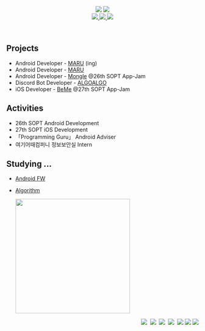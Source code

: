 <p align='center'>
  <img src="https://capsule-render.vercel.app/api?type=soft&color=73c088&height=60&text=Seran%20Park&animation=fadeIn&fontSize=50&fontColor=ffffff&textBg=true" />
  <img src="https://capsule-render.vercel.app/api?type=soft&color=ffffff&height=40&text=Android%20Developer&fontSize=30&animation=scaleIn&fontColor=73c088" />
  <br>
  <a href="https://velog.io/@sery270" target="_blank">
    <img src="https://img.shields.io/badge/Velog-20c997?style=flat-square&logo=Vimeo&logoColor=white"/>
  </a>
  <a href="https://www.notion.so/Park-Seran-936ab59278b8494fb3ea35453eaf72be" target="_blank">
    <img src="https://img.shields.io/badge/Portfolio-000000?style=flat-square&logo=Notion&logoColor=white"/>
  </a>
  <a href="mailto:sery270@gmail.com" target="_blank">
    <img src="https://img.shields.io/badge/Gmail-d14836?style=flat-square&logo=Gmail&logoColor=white"/>
  </a>
</p>
<br>

<h2>Projects</h2>

- Android Developer - [MARU](https://github.com/bookmaru/BABONUNU) (ing)
- Android Developer - [MARU](https://github.com/bookmaru/BABONUNU)
- Android Developer - [Mongle](https://github.com/Sopt-Mongle/MongleAndroid_RELEASE) @26th SOPT App-Jam
- Discord Bot Developer - [ALGOALGO](https://github.com/ALGOALGO-swu/algoalgo-discord-bot)
- iOS Developer - [BeMe](https://github.com/TeamBeMe/BeMeiOS) @27th SOPT App-Jam


<h2>Activities</h2>

- 26th SOPT Android Development
- 27th SOPT iOS Development
- 「Programming Guru」 Android Adviser
- 여기어때컴퍼니 정보보안실 Intern


<h2>Studying ...</h2>

- [Android FW](https://github.com/sery270/android-fw-samples)
- [Algorithm](https://github.com/sery270/Algorithm) 

  <img src="http://mazassumnida.wtf/api/generate_badge?boj=sery270" width=300/>
  
<p align="right">
  <img src="https://img.shields.io/badge/Kotlin-F18E33?style=flat-square&logo=Kotlin&logoColor=white"/></a>&nbsp 
  <img src="https://img.shields.io/badge/Java-b07219?style=flat-square&logo=Java&logoColor=white"/></a>&nbsp 
  <img src="https://img.shields.io/badge/Python-3572A5?style=flat-square&logo=Python&logoColor=white"/></a>&nbsp 
  <img src="https://img.shields.io/badge/C++-f34b7d?style=flat-square&logo=C%2B%2B&logoColor=white"/></a>&nbsp 
  <img src="https://img.shields.io/badge/Swift-ffac45?style=flat-square&logo=Swift&logoColor=white"/>
  <img src="https://img.shields.io/badge/Android Studio-3DDC84?style=flat-square&logo=Android-Studio&logoColor=white"/>
  <img src="https://img.shields.io/badge/Xcode-1575F9?style=flat-square&logo=Xcode&logoColor=white"/>
</p>
